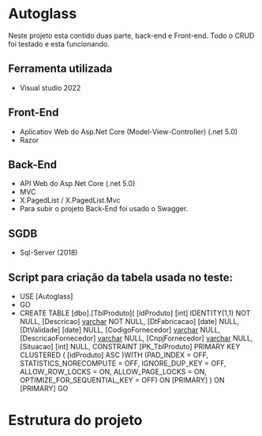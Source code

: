 # Autoglass
Neste projeto esta contido duas parte, back-end e Front-end. Todo o CRUD foi testado e esta funcionando.

## Ferramenta utilizada
- Visual studio 2022

## Front-End
- Aplicatiov Web do Asp.Net Core (Model-View-Controller) (.net 5.0)
- Razor

## Back-End
- API Web do Asp.Net Core (.net 5.0)
- MVC
- X.PagedList / X.PagedList.Mvc
- Para subir o projeto Back-End foi usado o Swagger.

## SGDB
- Sql-Server (2018)

## Script para criação da tabela usada no teste:
- USE [Autoglass]
- GO
- CREATE TABLE [dbo].[TblProduto](
	[idProduto] [int] IDENTITY(1,1) NOT NULL,
	[Descricao] [varchar](100) NOT NULL,
	[DtFabricacao] [date] NULL,
	[DtValidade] [date] NULL,
	[CodigoFornecedor] [varchar](20) NULL,
	[DescricaoFornecedor] [varchar](100) NULL,
	[CnpjFornecedor] [varchar](20) NULL,
	[Situacao] [int] NULL,
 CONSTRAINT [PK_TblProduto] PRIMARY KEY CLUSTERED 
(
	[idProduto] ASC
)WITH (PAD_INDEX = OFF, STATISTICS_NORECOMPUTE = OFF, IGNORE_DUP_KEY = OFF, ALLOW_ROW_LOCKS = ON, ALLOW_PAGE_LOCKS = ON, OPTIMIZE_FOR_SEQUENTIAL_KEY = OFF) ON [PRIMARY]
) ON [PRIMARY]
GO

# Estrutura do projeto


